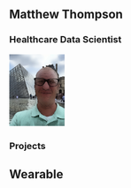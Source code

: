 ## Matthew Thompson
### Healthcare Data Scientist

<img src="images/mst3k.PNG" width="100"/> 

### Projects

## Wearable
